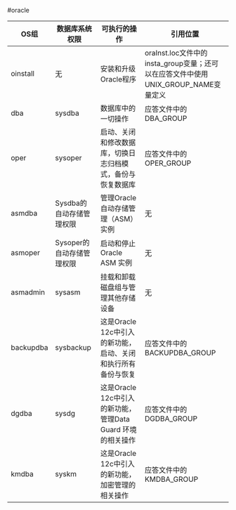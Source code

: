 #oracle
‍

|OS组|数据库系统权限|可执行的操作|引用位置|
| -------------------------| ---------------------------| --------------------------------------------------------------| --------------------------------------------------------------------------------------------------|
|oinstall|无|安装和升级Oracle程序|oraInst.loc文件中的insta_group变量；还可以在应答文件中使用UNIX_GROUP_NAME变量定义|
|dba|sysdba|数据库中的一切操作|应答文件中的DBA_GROUP|
|oper|sysoper|启动、关闭和修改数据库，切换日志归档模式，备份与恢复数据库|应答文件中的OPER_GROUP|
|asmdba|Sysdba的自动存储管理权限|管理Oracle自动存储管理（ASM）实例|无|
|asmoper|Sysoper的自动存储管理权限|启动和停止Oracle ASM 实例|无|
|asmadmin|sysasm|挂载和卸载磁盘组与管理其他存储设备|无|
|backupdba|sysbackup|这是Oracle 12c中引入的新功能，启动、关闭和执行所有备份与恢复|应答文件中的BACKUPDBA_GROUP|
|dgdba|sysdg|这是Oracle 12c中引入的新功能，管理Data Guard 环境的相关操作|应答文件中的DGDBA_GROUP|
|kmdba|syskm|这是Oracle 12c中引入的新功能，加密管理的相关操作<br />|应答文件中的KMDBA_GROUP|

‍
